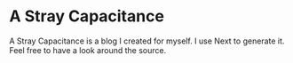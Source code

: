 A Stray Capacitance
===

A Stray Capacitance is a blog I created for myself. I use Next to generate it.
Feel free to have a look around the source.
